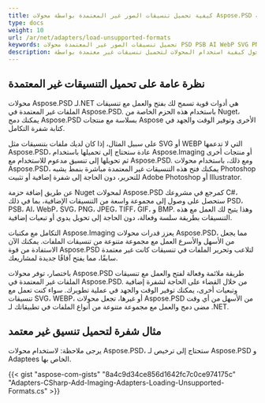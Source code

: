 ```yaml
---
title: كيفية تحميل تنسيقات الصور غير المعتمدة بواسطة محولات Aspose.PSD الرسمية
type: docs
weight: 10
url: /ar/net/adapters/load-unsupported-formats
keywords: تحميل تنسيقات الصور غير المعتمدة محولات PSD PSB AI WebP SVG PNG JPEG TIFF GIF BMP
description: أمثلة الشفرة والوصف حول كيفية استخدام المحولات لتحميل تنسيقات غير معتمدة بواسطة Aspose.PSD
---
```


## نظرة عامة على تحميل التنسيقات غير المعتمدة

محولات Aspose.PSD لـ.NET هي أدوات قوية تسمح لك بفتح والعمل مع تنسيقات الملفات غير المعتمدة في Aspose.PSD. باستخدام هذه الحزم الخاصة من Nuget، يمكنك دمج Aspose.PSD بسلاسة مع منتجات Aspose الأخرى وتوفير الوقت والجهد في كتابة شفرة التكامل.

على سبيل المثال، إذا كان لديك ملفات بتنسيقات مثل SVG أو WEBP التي لا تدعمها Aspose.PSD، عادة ستحتاج إلى تحميلها باستخدام Aspose.Imaging أو منتجات أخرى ثم تحويلها إلى تنسيق مدعوم للاستخدام مع Aspose.PSD. ومع ذلك، باستخدام محولات Aspose.PSD، يمكنك فتح هذه التنسيقات غير المعتمدة مباشرة بنمط يشبه Photoshop للتحرير، دون الحاجة إلى شفرة إضافية أو تثبيت Adobe Photoshop أو Illustrator.

عن طريق إضافة حزمة Nuget لمحولات Aspose.PSD كمرجع في مشروعك C#، ستحصل على وصول إلى مجموعة واسعة من التنسيقات الإضافية، بما في ذلك PSD، PSB، AI، WebP، SVG، PNG، JPEG، TIFF، GIF، و BMP. وهذا يتيح لك العمل مع هذه التنسيقات بطريقة سلسة وفعالة، دون الحاجة إلى تحويل يدوي أو تبعيات إضافية.

التكامل مع مكتبات Aspose.Imaging يعزز قدرات محولات Aspose.PSD، مما يجعل من الأسهل والأسرع العمل مع مجموعة متنوعة من تنسيقات الملفات. يمكنك الآن الاستفادة من قوة Aspose.PSD لتلاعب وتحرير الملفات في تنسيقات كانت غير معتمدة سابقًا، مما يفتح آفاقًا جديدة لمشاريعك.

باختصار، توفر محولات Aspose.PSD طريقة ملائمة وفعالة لفتح والعمل مع تنسيقات الملفات غير المعتمدة في Aspose.PSD. من خلال القضاء على الحاجة لشفرة إضافية وتبعيات أخرى، يمكنك توفير الوقت والجهد في عملية تطويرك. سواء كنت تعمل مع تنسيقات SVG، WEBP، أو غيرها، تجعل محولات Aspose.PSD من الأسهل من أي وقت مضى دمج والعمل مع مجموعة متنوعة من أنواع الملفات في تطبيقاتك لـ .NET.

## مثال شفرة لتحميل تنسيق غير معتمد

يرجى ملاحظة: لاستخدام محولات Aspose.PSD، ستحتاج إلى ترخيص لـ Aspose.PSD و Adaptees الخاص بها.

{{< gist "aspose-com-gists" "8a4c9d34ce856d1642fc7c0ce974175c" "Adapters-CSharp-Add-Imaging-Adapters-Loading-Unsupported-Formats.cs" >}}